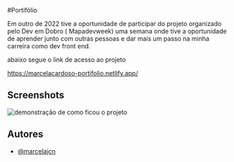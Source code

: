 
#Portifólio

Em outro de 2022 tive a oportunidade de participar do projeto organizado pelo Dev em Dobro
 ( Mapadevweek) uma semana onde tive a oportunidade de aprender junto com outras pessoas e dar mais um passo na minha carreira como dev front end.
 

abaixo segue o link de acesso ao projeto

https://marcelacardoso-portifolio.netlify.app/



## Screenshots

![demonstração de como ficou o projeto](https://i.postimg.cc/fZXmbyz0/444477.jpg)


## Autores

- [@marcelajcn](https://github.com/marcelajcn)

